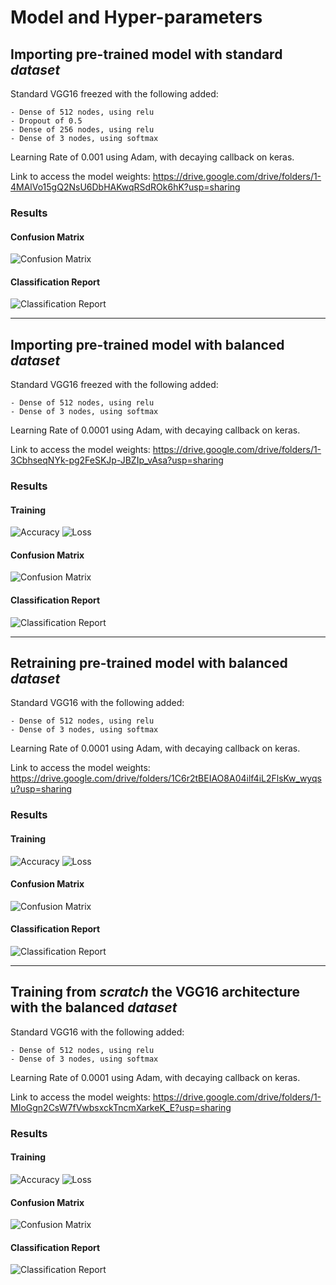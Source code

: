 # Model and Hyper-parameters

<!-- First Model -->

## Importing pre-trained model with standard *dataset*
Standard VGG16 freezed with the following added:
    
    - Dense of 512 nodes, using relu
    - Dropout of 0.5
    - Dense of 256 nodes, using relu
    - Dense of 3 nodes, using softmax

Learning Rate of 0.001 using Adam, with decaying callback on keras.


Link to access the model weights: https://drive.google.com/drive/folders/1-4MAlVo15gQ2NsU6DbHAKwqRSdROk6hK?usp=sharing

### Results


#### Confusion Matrix
![Confusion Matrix](vgg16_cr.png "Confusion Matrix")

#### Classification Report
![Classification Report](vgg16_cm.png "Classification Report")

<!-- Second Model -->

__________________________________

## Importing pre-trained model with balanced *dataset*
Standard VGG16 freezed with the following added:
    
    - Dense of 512 nodes, using relu
    - Dense of 3 nodes, using softmax

Learning Rate of 0.0001 using Adam, with decaying callback on keras.


Link to access the model weights: https://drive.google.com/drive/folders/1-3CbhseqNYk-pg2FeSKJp-JBZIp_vAsa?usp=sharing

### Results

#### Training
![Accuracy](acc_vgg16_1.png "Accuracy")
![Loss](loss_vgg16_1.png "Loss")

#### Confusion Matrix
![Confusion Matrix](vgg16_1_cr.png "Confusion Matrix")

#### Classification Report
![Classification Report](vgg16_1_cm.png "Classification Report")



<!-- Third Model -->

__________________________

## Retraining pre-trained model with balanced *dataset*
Standard VGG16 with the following added:
    
    - Dense of 512 nodes, using relu
    - Dense of 3 nodes, using softmax

Learning Rate of 0.0001 using Adam, with decaying callback on keras.


Link to access the model weights: https://drive.google.com/drive/folders/1C6r2tBEIAO8A04ilf4iL2FlsKw_wyqsu?usp=sharing
### Results

#### Training
![Accuracy](acc_vgg16_2.png "Accuracy")
![Loss](loss_vgg16_2.png "Loss")

#### Confusion Matrix
![Confusion Matrix](vgg16_2_cr.png "Confusion Matrix")

#### Classification Report
![Classification Report](vgg16_2_cm.png "Classification Report")


<!-- Fourth Model -->

_________________________

## Training from *scratch* the VGG16 architecture with the balanced *dataset*
Standard VGG16 with the following added:
    
    - Dense of 512 nodes, using relu
    - Dense of 3 nodes, using softmax

Learning Rate of 0.0001 using Adam, with decaying callback on keras.


Link to access the model weights: https://drive.google.com/drive/folders/1-MIoGgn2CsW7fVwbsxckTncmXarkeK_E?usp=sharing
### Results

#### Training
![Accuracy](acc_vgg16_3.png "Accuracy")
![Loss](loss_vgg16_3.png "Loss")

#### Confusion Matrix
![Confusion Matrix](vgg16_3_cr.png "Confusion Matrix")

#### Classification Report
![Classification Report](vgg16_3_cm.png "Classification Report")
